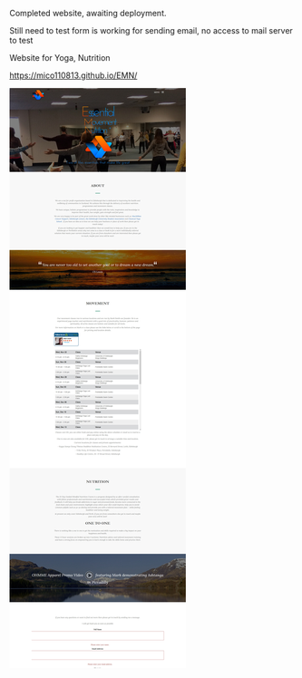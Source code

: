 Completed website, awaiting deployment.

Still need to test form is working for sending email, no access to mail server to test

Website for Yoga, Nutrition

https://mico110813.github.io/EMN/


![Screenshot](EMN.jpg)
